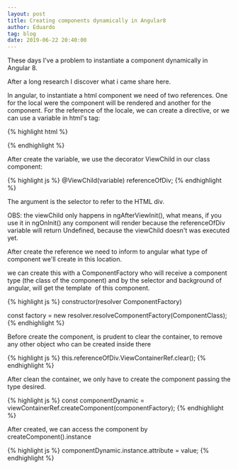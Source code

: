 ```yaml
---
layout: post
title: Creating components dynamically in Angular8
author: Eduardo
tag: blog
date: 2019-06-22 20:40:00
---
```


These days I've a problem to instantiate a component dynamically in Angular 8.

After a long research I discover what i came share here.

In angular, to instantiate a html component we need of two references. One for the local were the component will be rendered and another for the component. For the reference of the locale, we can create a directive, or we can use a variable in html's tag:

{% highlight html %}
<div #variable> </div>
{% endhighlight %}

After create the variable, we use the decorator ViewChild in our class component:

{% highlight js %}
@ViewChild(variable) referenceOfDiv;
{% endhighlight %}

The argument is the selector to refer to the HTML div.

OBS: the viewChild only happens in ngAfterViewInit(), what means, if you use it in ngOnInit() any component will render because the referenceOfDiv variable will return Undefined, because the viewChild doesn't was executed yet.

After create the reference we need to inform to angular what type of component we'll create in this location.

we can create this with a ComponentFactory who will receive a component type (the class of the component) and by the selector and background of angular, will get the template&nbsp; of this component.

{% highlight js %}
constructor(resolver ComponentFactory)

const factory = new resolver.resolveComponentFactory(ComponentClass);
{% endhighlight %}

Before create the component, is prudent to clear the container, to remove any other object who can be created inside there

{% highlight js %}
this.referenceOfDiv.ViewContainerRef.clear();
{% endhighlight %}

After clean the container, we only have to create the component passing the type desired.

{% highlight js %}
const componentDynamic = viewContainerRef.createComponent(componentFactory);
{% endhighlight %}

After created, we can access the component by createComponent().instance

{% highlight js %}
componentDynamic.instance.attribute = value;
{% endhighlight %}